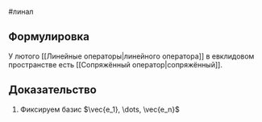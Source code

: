 #линал 
## Формулировка
У лютого [[Линейные операторы|линейного оператора]] в евклидовом пространстве есть [[Сопряжённый оператор|сопряжённый]].
## Доказательство
1. Фиксируем базис $\vec{e_1}, \dots, \vec{e_n}$